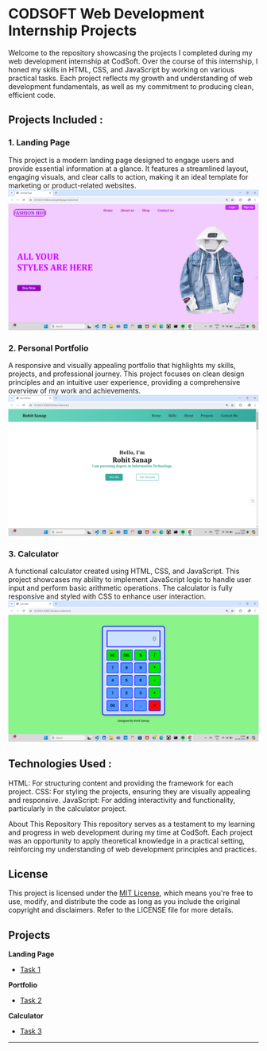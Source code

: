 # CODSOFT Web Development Internship Projects 
Welcome to the repository showcasing the projects I completed during my web development internship at CodSoft. Over the course of this internship, I honed my skills in HTML, CSS, and JavaScript by working on various practical tasks. Each project reflects my growth and understanding of web development fundamentals, as well as my commitment to producing clean, efficient code.

## Projects Included :

### 1. Landing Page
This project is a modern landing page designed to engage users and provide essential information at a glance. It features a streamlined layout, engaging visuals, and clear calls to action, making it an ideal template for marketing or product-related websites.
![Landing page](page.png)

### 2. Personal Portfolio
A responsive and visually appealing portfolio that highlights my skills, projects, and professional journey. This project focuses on clean design principles and an intuitive user experience, providing a comprehensive overview of my work and achievements.
![Portfolio](Portfolio.png)

### 3. Calculator
A functional calculator created using HTML, CSS, and JavaScript. This project showcases my ability to implement JavaScript logic to handle user input and perform basic arithmetic operations. The calculator is fully responsive and styled with CSS to enhance user interaction.
![Calculator](Calculator.png)


## Technologies Used :
HTML: For structuring content and providing the framework for each project.
CSS: For styling the projects, ensuring they are visually appealing and responsive.
JavaScript: For adding interactivity and functionality, particularly in the calculator project.

About This Repository
This repository serves as a testament to my learning and progress in web development during my time at CodSoft. Each project was an opportunity to apply theoretical knowledge in a practical setting, reinforcing my understanding of web development principles and practices.

## License

This project is licensed under the [MIT License](LICENSE), which means you're free to use, modify, and distribute the code as long as you include the original copyright and disclaimers. Refer to the LICENSE file for more details.


## Projects


**Landing Page**
- [Task 1](https://github.com/Rutujamurkut98/CodSoft-Web-Development-/tree/main/Calculatorg%20Page)

**Portfolio**
- [Task 2](https://github.com/Rutujamurkut98/CodSoft-Web-Development-/tree/main/Landing%20Page)

**Calculator**
- [Task 3](https://github.com/Rutujamurkut98/CodSoft-Web-Development-/tree/main/Portfolio)

---


